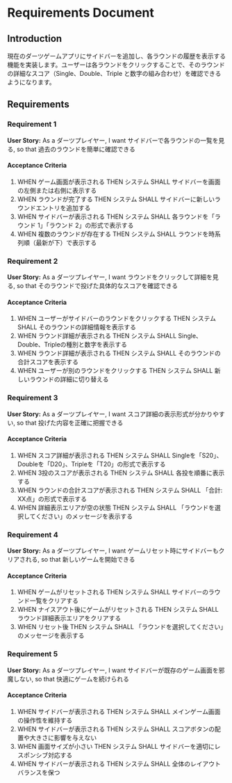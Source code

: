 # Requirements Document

## Introduction

現在のダーツゲームアプリにサイドバーを追加し、各ラウンドの履歴を表示する機能を実装します。ユーザーは各ラウンドをクリックすることで、そのラウンドの詳細なスコア（Single、Double、Triple と数字の組み合わせ）を確認できるようになります。

## Requirements

### Requirement 1

**User Story:** As a ダーツプレイヤー, I want サイドバーで各ラウンドの一覧を見る, so that 過去のラウンドを簡単に確認できる

#### Acceptance Criteria

1. WHEN ゲーム画面が表示される THEN システム SHALL サイドバーを画面の左側または右側に表示する
2. WHEN ラウンドが完了する THEN システム SHALL サイドバーに新しいラウンドエントリを追加する
3. WHEN サイドバーが表示される THEN システム SHALL 各ラウンドを「ラウンド 1」「ラウンド 2」の形式で表示する
4. WHEN 複数のラウンドが存在する THEN システム SHALL ラウンドを時系列順（最新が下）で表示する

### Requirement 2

**User Story:** As a ダーツプレイヤー, I want ラウンドをクリックして詳細を見る, so that そのラウンドで投げた具体的なスコアを確認できる

#### Acceptance Criteria

1. WHEN ユーザーがサイドバーのラウンドをクリックする THEN システム SHALL そのラウンドの詳細情報を表示する
2. WHEN ラウンド詳細が表示される THEN システム SHALL Single、Double、Tripleの種別と数字を表示する
3. WHEN ラウンド詳細が表示される THEN システム SHALL そのラウンドの合計スコアを表示する
4. WHEN ユーザーが別のラウンドをクリックする THEN システム SHALL 新しいラウンドの詳細に切り替える

### Requirement 3

**User Story:** As a ダーツプレイヤー, I want スコア詳細の表示形式が分かりやすい, so that 投げた内容を正確に把握できる

#### Acceptance Criteria

1. WHEN スコア詳細が表示される THEN システム SHALL Singleを「S20」、Doubleを「D20」、Tripleを「T20」の形式で表示する
2. WHEN 3投のスコアが表示される THEN システム SHALL 各投を順番に表示する
3. WHEN ラウンドの合計スコアが表示される THEN システム SHALL 「合計: XX点」の形式で表示する
4. WHEN 詳細表示エリアが空の状態 THEN システム SHALL 「ラウンドを選択してください」のメッセージを表示する

### Requirement 4

**User Story:** As a ダーツプレイヤー, I want ゲームリセット時にサイドバーもクリアされる, so that 新しいゲームを開始できる

#### Acceptance Criteria

1. WHEN ゲームがリセットされる THEN システム SHALL サイドバーのラウンド一覧をクリアする
2. WHEN ナイスアウト後にゲームがリセットされる THEN システム SHALL ラウンド詳細表示エリアをクリアする
3. WHEN リセット後 THEN システム SHALL 「ラウンドを選択してください」のメッセージを表示する

### Requirement 5

**User Story:** As a ダーツプレイヤー, I want サイドバーが既存のゲーム画面を邪魔しない, so that 快適にゲームを続けられる

#### Acceptance Criteria

1. WHEN サイドバーが表示される THEN システム SHALL メインゲーム画面の操作性を維持する
2. WHEN サイドバーが表示される THEN システム SHALL スコアボタンの配置や大きさに影響を与えない
3. WHEN 画面サイズが小さい THEN システム SHALL サイドバーを適切にレスポンシブ対応する
4. WHEN サイドバーが表示される THEN システム SHALL 全体のレイアウトバランスを保つ